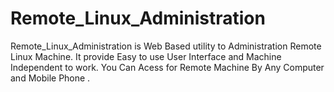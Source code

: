 # Remote_Linux_Administration
Remote_Linux_Administration is Web Based utility to Administration Remote Linux Machine. It provide Easy to use User Interface and Machine Independent to work. You Can Acess for Remote Machine By Any Computer and Mobile Phone .
